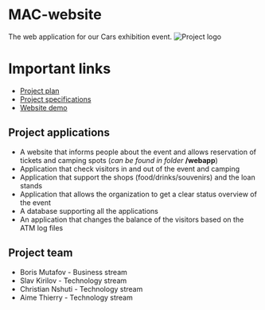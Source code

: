 # MAC-website
The web application for our Cars exhibition event.
![Project logo](https://i.imgur.com/tsE5hd7.png)

# Important links
- [Project plan](https://docs.google.com/document/d/1XhjYBlt6JnqJdXRzrma25c7pxNJoXv2DMj1eFfG6P38/edit#)
- [Project specifications](https://docs.google.com/document/d/10CVxsU1qPqAs7e8cIuJF5d7Vr24_Xm04xRPO0IsRdZQ/edit#heading=h.y4cld9tkykwj)
- [Website demo](https://thawing-depths-88596.herokuapp.com/)

## Project applications
- A website that informs people about the event and allows reservation of tickets and camping spots (*can be found in folder* **/webapp**)
- Application that check visitors in and out of the event and camping 
- Application that support the shops (food/drinks/souvenirs) and the loan stands 
- Application that allows the organization to get a clear status overview of the event 
- A database supporting all the applications 
- An application that changes the balance of the visitors based on the ATM log files

## Project team
- Boris Mutafov - Business stream
- Slav Kirilov - Technology stream
- Christian Nshuti - Technology stream
- Aime Thierry - Technology stream

